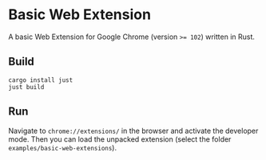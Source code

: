 # Basic Web Extension

A basic Web Extension for Google Chrome (version `>= 102`) written in Rust.

## Build

```
cargo install just
just build
```

## Run

Navigate to `chrome://extensions/` in the browser and activate the developer mode.
Then you can load the unpacked extension
(select the folder `examples/basic-web-extensions`).
